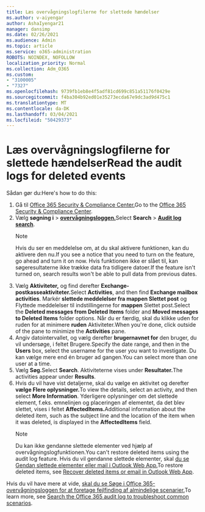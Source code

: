 ```yaml
---
title: Læs overvågningslogfilerne for slettede hændelser
ms.author: v-aiyengar
author: AshaIyengar21
manager: dansimp
ms.date: 02/26/2021
ms.audience: Admin
ms.topic: article
ms.service: o365-administration
ROBOTS: NOINDEX, NOFOLLOW
localization_priority: Normal
ms.collection: Adm_O365
ms.custom:
- "3100005"
- "7327"
ms.openlocfilehash: 9739fb1eb8e4f5adf81cd699c851a51176f0429e
ms.sourcegitcommit: f4ba304b92ed01e35273ecda67e9dc3ad9d475c1
ms.translationtype: MT
ms.contentlocale: da-DK
ms.lasthandoff: 03/04/2021
ms.locfileid: "50429373"
---
```

# <a name="read-the-audit-logs-for-deleted-events"></a><span data-ttu-id="f0cdf-102">Læs overvågningslogfilerne for slettede hændelser</span><span class="sxs-lookup"><span data-stu-id="f0cdf-102">Read the audit logs for deleted events</span></span>

<span data-ttu-id="f0cdf-103">Sådan gør du:</span><span class="sxs-lookup"><span data-stu-id="f0cdf-103">Here's how to do this:</span></span>

1. <span data-ttu-id="f0cdf-104">Gå til [Office 365 Security & Compliance Center.](https://go.microsoft.com/fwlink/p/?linkid=2077143)</span><span class="sxs-lookup"><span data-stu-id="f0cdf-104">Go to the [Office 365 Security & Compliance Center](https://go.microsoft.com/fwlink/p/?linkid=2077143).</span></span>
1. <span data-ttu-id="f0cdf-105">Vælg **søgning i**  >  [**overvågningsloggen.**](https://go.microsoft.com/fwlink/?linkid=2103759)</span><span class="sxs-lookup"><span data-stu-id="f0cdf-105">Select **Search** > [**Audit log search**](https://go.microsoft.com/fwlink/?linkid=2103759).</span></span>
    > [!NOTE]
    > <span data-ttu-id="f0cdf-106">Hvis du ser en meddelelse om, at du skal aktivere funktionen, kan du aktivere den nu.</span><span class="sxs-lookup"><span data-stu-id="f0cdf-106">If you see a notice that you need to turn on the feature, go ahead and turn it on now.</span></span> <span data-ttu-id="f0cdf-107">Hvis funktionen ikke er slået til, kan søgeresultaterne ikke trække data fra tidligere datoer.</span><span class="sxs-lookup"><span data-stu-id="f0cdf-107">If the feature isn't turned on, search results won't be able to pull data from previous dates.</span></span>
1. <span data-ttu-id="f0cdf-108">Vælg **Aktiviteter,** og find derefter **Exchange-postkasseaktiviteter.**</span><span class="sxs-lookup"><span data-stu-id="f0cdf-108">Select **Activities**, and then find **Exchange mailbox activities**.</span></span> <span data-ttu-id="f0cdf-109">Markér **slettede meddelelser fra mappen Slettet post** og Flyttede meddelelser til indstillingerne for **mappen** Slettet post.</span><span class="sxs-lookup"><span data-stu-id="f0cdf-109">Select the **Deleted messages from Deleted Items** folder and **Moved messages to Deleted Items** folder options.</span></span> <span data-ttu-id="f0cdf-110">Når du er færdig, skal du klikke uden for ruden for at minimere **ruden** Aktiviteter.</span><span class="sxs-lookup"><span data-stu-id="f0cdf-110">When you're done, click outside of the pane to minimize the **Activities** pane.</span></span>
1. <span data-ttu-id="f0cdf-111">Angiv datointervallet, og vælg derefter **brugernavnet for** den bruger, du vil undersøge, i feltet Brugere.</span><span class="sxs-lookup"><span data-stu-id="f0cdf-111">Specify the date range, and then in the **Users** box, select the username for the user you want to investigate.</span></span> <span data-ttu-id="f0cdf-112">Du kan vælge mere end én bruger ad gangen.</span><span class="sxs-lookup"><span data-stu-id="f0cdf-112">You can select more than one user at a time.</span></span>
1. <span data-ttu-id="f0cdf-113">Vælg **Søg.**</span><span class="sxs-lookup"><span data-stu-id="f0cdf-113">Select **Search**.</span></span> <span data-ttu-id="f0cdf-114">Aktiviteterne vises under **Resultater.**</span><span class="sxs-lookup"><span data-stu-id="f0cdf-114">The activities appear under **Results**.</span></span>
1. <span data-ttu-id="f0cdf-115">Hvis du vil have vist detaljerne, skal du vælge en aktivitet og derefter **vælge Flere oplysninger.**</span><span class="sxs-lookup"><span data-stu-id="f0cdf-115">To view the details, select an activity, and then select **More Information**.</span></span> <span data-ttu-id="f0cdf-116">Yderligere oplysninger om det slettede element, f.eks. emnelinjen og placeringen af elementet, da det blev slettet, vises i feltet **AffectedItems.**</span><span class="sxs-lookup"><span data-stu-id="f0cdf-116">Additional information about the deleted item, such as the subject line and the location of the item when it was deleted, is displayed in the **AffectedItems** field.</span></span>
    > [!NOTE]
    > <span data-ttu-id="f0cdf-117">Du kan ikke gendanne slettede elementer ved hjælp af overvågningslogfunktionen.</span><span class="sxs-lookup"><span data-stu-id="f0cdf-117">You can't restore deleted items using the audit log feature.</span></span> <span data-ttu-id="f0cdf-118">Hvis du vil gendanne slettede elementer, skal [du se Gendan slettede elementer eller mail i Outlook Web App.](https://go.microsoft.com/fwlink/?linkid=2103759)</span><span class="sxs-lookup"><span data-stu-id="f0cdf-118">To restore deleted items, see [Recover deleted items or email in Outlook Web App](https://go.microsoft.com/fwlink/?linkid=2103759).</span></span>

<span data-ttu-id="f0cdf-119">Hvis du vil have mere at vide, [skal du se Søge i Office 365-overvågningsloggen for at foretage fejlfinding af almindelige scenarier.](https://go.microsoft.com/fwlink/?linkid=2103944)</span><span class="sxs-lookup"><span data-stu-id="f0cdf-119">To learn more, see [Search the Office 365 audit log to troubleshoot common scenarios](https://go.microsoft.com/fwlink/?linkid=2103944).</span></span>
